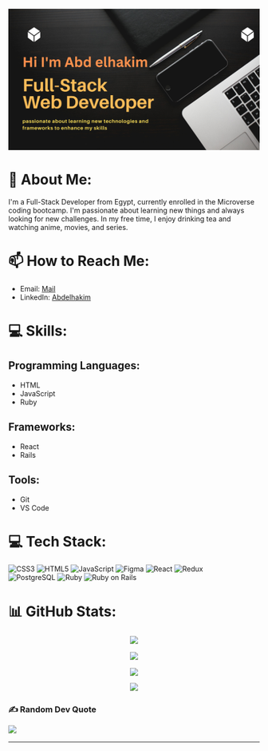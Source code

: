 <p> <img src="./profileREADME.png" alt="abdozayan"> </p>

# 💫 About Me:

I'm a Full-Stack Developer from Egypt, currently enrolled in the Microverse coding bootcamp. I'm passionate about learning new things and always looking for new challenges. In my free time, I enjoy drinking tea and watching anime, movies, and series.

# 📫 How to Reach Me:

- Email: [Mail](mailto:abdozayan12@gmail.com)
- LinkedIn: [Abdelhakim](https://www.linkedin.com/in/abdozayan/)

# 💻 Skills:

## Programming Languages:
- HTML
- JavaScript
- Ruby

## Frameworks:
- React
- Rails

## Tools:
- Git
- VS Code

# 💻 Tech Stack:
<p align="center">
  
![CSS3](https://img.shields.io/badge/css3-%231572B6.svg?style=flat-square&logo=css3&logoColor=white) 
![HTML5](https://img.shields.io/badge/html5-%23E34F26.svg?style=flat-square&logo=html5&logoColor=white) 
![JavaScript](https://img.shields.io/badge/javascript-%23323330.svg?style=flat-square&logo=javascript&logoColor=%23F7DF1E) 
![Figma](https://img.shields.io/badge/figma-%23F24E1E.svg?style=flat-square&logo=figma&logoColor=white) 
![React](https://img.shields.io/badge/react-%2320232a.svg?style=flat-square&logo=react&logoColor=%2361DAFB)
![Redux](https://img.shields.io/badge/redux-%23593d88.svg?style=flat-square&logo=redux&logoColor=white)  
![PostgreSQL](https://img.shields.io/badge/postgresql-%23316192.svg?style=flat-square&logo=postgresql&logoColor=white)
![Ruby](https://img.shields.io/badge/ruby-%23CC342D.svg?style=flat-square&logo=ruby&logoColor=white)
![Ruby on Rails](https://img.shields.io/badge/rails-%23CC0000.svg?style=flat-square&logo=ruby-on-rails&logoColor=white)

</p>

# 📊 GitHub Stats:
<div align="center">
<p> 
  <a href=""> 
    <img align="center" src="https://github-readme-stats.vercel.app/api?username=abdozayan12&theme=radical&hide_border=false&include_all_commits=true&count_private=true"/> 
  </a>
</p>

<p>
  <a href="">
    <img align="center" src="https://github-readme-stats-sigma-five.vercel.app/api/top-langs/?username=abdozayan12&theme=react&line_height=40&hide=css"/> 
  </a>
</p>

<!-- <p>
  <a href="">
    <img align="center" src="https://github-readme-streak-stats.vercel.app?user=abdozayan12&theme=radical&hide_border=false"/> 
  </a>
</p> -->

<p>
  <a href="">
    <img align="center" src="https://github-readme-streak-stats.herokuapp.com?user=abdozayan12&theme=radical&hide_border=false"/> 
  </a>
</p>


<p align="center">
  <img src="https://github-profile-summary-cards.vercel.app/api/cards/profile-details?username=abdozayan12&theme=radical" />
</p>
</div>
    
### ✍️ Random Dev Quote

![](https://quotes-github-readme.vercel.app/api?type=horizontal&theme=dark)

---
